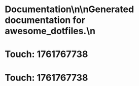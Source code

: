 # Documentation\n\nGenerated documentation for awesome_dotfiles.\n

# Touch: 1761767738

# Touch: 1761767738
